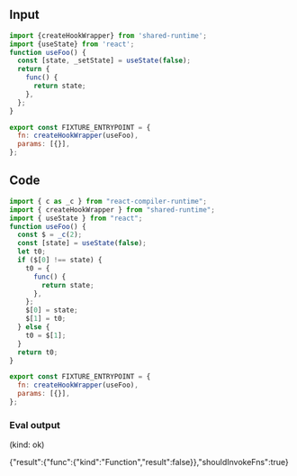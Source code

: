 
## Input

```javascript
import {createHookWrapper} from 'shared-runtime';
import {useState} from 'react';
function useFoo() {
  const [state, _setState] = useState(false);
  return {
    func() {
      return state;
    },
  };
}

export const FIXTURE_ENTRYPOINT = {
  fn: createHookWrapper(useFoo),
  params: [{}],
};

```

## Code

```javascript
import { c as _c } from "react-compiler-runtime";
import { createHookWrapper } from "shared-runtime";
import { useState } from "react";
function useFoo() {
  const $ = _c(2);
  const [state] = useState(false);
  let t0;
  if ($[0] !== state) {
    t0 = {
      func() {
        return state;
      },
    };
    $[0] = state;
    $[1] = t0;
  } else {
    t0 = $[1];
  }
  return t0;
}

export const FIXTURE_ENTRYPOINT = {
  fn: createHookWrapper(useFoo),
  params: [{}],
};

```
      
### Eval output
(kind: ok) <div>{"result":{"func":{"kind":"Function","result":false}},"shouldInvokeFns":true}</div>